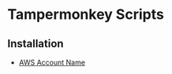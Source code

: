 # Tampermonkey Scripts


## Installation

- [AWS Account Name](https://github.com/moritzluedtke/ml-configs-and-tricks/raw/main/Tampermonkey%20Scripts/userscript-aws-account-name-in-toolbar.user.js)
